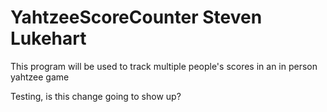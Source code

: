 # YahtzeeScoreCounter Steven Lukehart
 This program will be used to track multiple people's scores in an in person yahtzee game

Testing, is this change going to show up?
